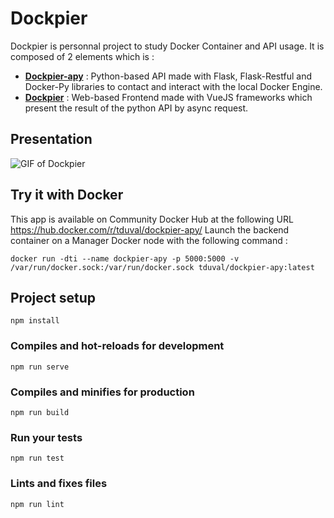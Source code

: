 # Dockpier
Dockpier is personnal project to study Docker Container and API usage.
It is composed of 2 elements which is :
- [**Dockpier-apy**](https://github.com/tduval/Dockpier-apy) : Python-based API made with Flask, Flask-Restful and Docker-Py libraries to contact and interact with the local Docker Engine.
- [**Dockpier**](https://github.com/tduval/Dockpier) : Web-based Frontend made with VueJS frameworks which present the result of the python API by async request.

## Presentation
![GIF of Dockpier](https://github.com/tduval/Dockpier/blob/master/Dockpier-presentation.gif)

## Try it with Docker
This app is available on Community Docker Hub at the following URL https://hub.docker.com/r/tduval/dockpier-apy/
Launch the backend container on a Manager Docker node with the following command :
```
docker run -dti --name dockpier-apy -p 5000:5000 -v /var/run/docker.sock:/var/run/docker.sock tduval/dockpier-apy:latest
```

## Project setup
```
npm install
```

### Compiles and hot-reloads for development
```
npm run serve
```

### Compiles and minifies for production
```
npm run build
```

### Run your tests
```
npm run test
```

### Lints and fixes files
```
npm run lint
```
